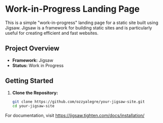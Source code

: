 # Work-in-Progress Landing Page

This is a simple "work-in-progress" landing page for a static site built using Jigsaw. Jigsaw is a framework for building static sites and is particularly useful for creating efficient and fast websites.

## Project Overview

- **Framework:** Jigsaw
- **Status:** Work in Progress

## Getting Started

1. **Clone the Repository:**
   ```bash
   git clone https://github.com/ozzyalegre/your-jigsaw-site.git
   cd your-jigsaw-site

For documentation, visit https://jigsaw.tighten.com/docs/installation/
